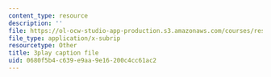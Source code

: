 ```yaml
---
content_type: resource
description: ''
file: https://ol-ocw-studio-app-production.s3.amazonaws.com/courses/res-6-012-introduction-to-probability-spring-2018/0680f5b4c639e9aa9e16200c4cc61ac2_kz2tvO_ZAKI.srt
file_type: application/x-subrip
resourcetype: Other
title: 3play caption file
uid: 0680f5b4-c639-e9aa-9e16-200c4cc61ac2
---
```

